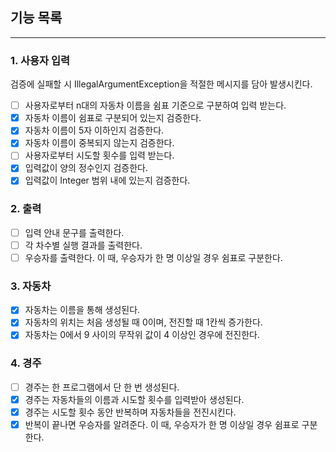 ## 기능 목록

---

### 1. 사용자 입력

검증에 실패할 시 IllegalArgumentException을 적절한 메시지를 담아 발생시킨다.

- [ ] 사용자로부터 n대의 자동차 이름을 쉼표 기준으로 구분하여 입력 받는다.
- [x] 자동차 이름이 쉼표로 구분되어 있는지 검증한다.
- [x] 자동차 이름이 5자 이하인지 검증한다.
- [x] 자동차 이름이 중복되지 않는지 검증한다.
- [ ] 사용자로부터 시도할 횟수를 입력 받는다.
- [x] 입력값이 양의 정수인지 검증한다.
- [x] 입력값이 Integer 범위 내에 있는지 검증한다.

### 2. 출력

- [ ] 입력 안내 문구를 출력한다.
- [ ] 각 차수별 실행 결과를 출력한다.
- [ ] 우승자를 출력한다. 이 때, 우승자가 한 명 이상일 경우 쉼표로 구분한다.

### 3. 자동차

- [x] 자동차는 이름을 통해 생성된다.
- [x] 자동차의 위치는 처음 생성될 때 0이며, 전진할 때 1칸씩 증가한다.
- [x] 자동차는 0에서 9 사이의 무작위 값이 4 이상인 경우에 전진한다.

### 4. 경주

- [ ] 경주는 한 프로그램에서 단 한 번 생성된다.
- [x] 경주는 자동차들의 이름과 시도할 횟수를 입력받아 생성된다.
- [x] 경주는 시도할 횟수 동안 반복하며 자동차들을 전진시킨다.
- [x] 반복이 끝나면 우승자를 알려준다. 이 때, 우승자가 한 명 이상일 경우 쉼표로 구분한다.
